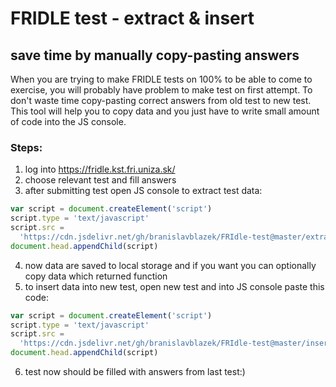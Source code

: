 # FRIDLE test - extract & insert

## save time by manually copy-pasting answers

When you are trying to make FRIDLE tests on 100% to be able to come to exercise, you will probably have problem to make test on first attempt. To don't waste time copy-pasting correct answers from old test to new test. This tool will help you to copy data and you just have to write small amount of code into the JS console.

### Steps:

1. log into https://fridle.kst.fri.uniza.sk/
2. choose relevant test and fill answers
3. after submitting test open JS console to extract test data:

```js
var script = document.createElement('script')
script.type = 'text/javascript'
script.src =
  'https://cdn.jsdelivr.net/gh/branislavblazek/FRIdle-test@master/extract.js'
document.head.appendChild(script)
```

4. now data are saved to local storage and if you want you can optionally copy data which returned function
5. to insert data into new test, open new test and into JS console paste this code:

```js
var script = document.createElement('script')
script.type = 'text/javascript'
script.src =
  'https://cdn.jsdelivr.net/gh/branislavblazek/FRIdle-test@master/insert.js'
document.head.appendChild(script)
```

6. test now should be filled with answers from last test:)
